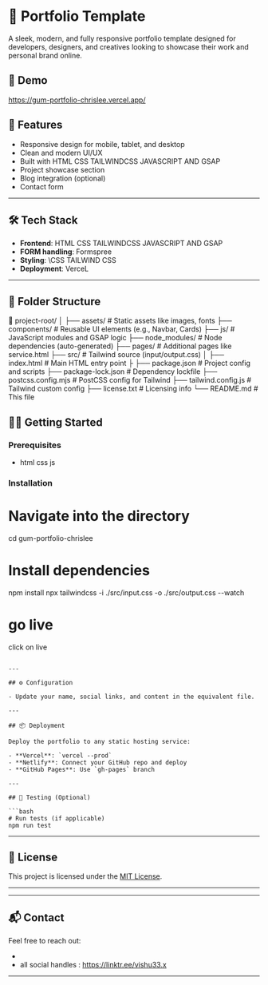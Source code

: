 # 📁 Portfolio Template

A sleek, modern, and fully responsive portfolio template designed for developers, designers, and creatives looking to showcase their work and personal brand online.

## 📸 Demo

https://gum-portfolio-chrislee.vercel.app/

## 🚀 Features

- Responsive design for mobile, tablet, and desktop
- Clean and modern UI/UX
- Built with HTML CSS TAILWINDCSS JAVASCRIPT AND GSAP
- Project showcase section
- Blog integration (optional)
- Contact form

---

## 🛠️ Tech Stack

- **Frontend**: HTML CSS TAILWINDCSS JAVASCRIPT AND GSAP
- **FORM handling**: Formspree
- **Styling**: \CSS TAILWIND CSS
- **Deployment**: VerceL

---

## 📂 Folder Structure

📁 project-root/
│
├── assets/ # Static assets like images, fonts
├── components/ # Reusable UI elements (e.g., Navbar, Cards)
├── js/ # JavaScript modules and GSAP logic
├── node_modules/ # Node dependencies (auto-generated)
├── pages/ # Additional pages like service.html
├── src/ # Tailwind source (input/output.css)
│
├── index.html # Main HTML entry point
├
├── package.json # Project config and scripts
├── package-lock.json # Dependency lockfile
├── postcss.config.mjs # PostCSS config for Tailwind
├── tailwind.config.js # Tailwind custom config
├── license.txt # Licensing info
└── README.md # This file

## 🧑‍💻 Getting Started

### Prerequisites

- html css js

### Installation

# Navigate into the directory

cd gum-portfolio-chrislee

# Install dependencies

npm install
npx tailwindcss -i ./src/input.css -o ./src/output.css --watch

# go live

click on live

````

---

## ⚙️ Configuration

- Update your name, social links, and content in the equivalent file.

---

## 📦 Deployment

Deploy the portfolio to any static hosting service:

- **Vercel**: `vercel --prod`
- **Netlify**: Connect your GitHub repo and deploy
- **GitHub Pages**: Use `gh-pages` branch

---

## 🧪 Testing (Optional)

```bash
# Run tests (if applicable)
npm run test
````

---

## 📄 License

This project is licensed under the [MIT License](LICENSE).

---

---

## 📬 Contact

Feel free to reach out:

-
- all social handles : https://linktr.ee/vishu33.x

---
